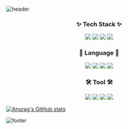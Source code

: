 ![header](https://capsule-render.vercel.app/api?type=wave&color=3ab1ed&height=200&section=header&text=Soobin%20Yoon&fontSize=90)

<h3 align="center"> ✨ Tech Stack ✨ </h3>

<p align="center">
    <img src="https://img.shields.io/badge/NodeJS-339933?style=flat-square&logo=nodedotjs&logoColor=white"/>
    <img src="https://img.shields.io/badge/Express-000000?style=flat-square&logo=express&logoColor=white"/>
    <img src="https://img.shields.io/badge/MySQL-4479A1?style=flat-square&logo=mysql&logoColor=white"/>
    <img src="https://img.shields.io/badge/Sequelize-52B0E7?style=flat-square&logo=sequelize&logoColor=white"/>
</p>

<h3 align="center"> 📝 Language 📝 </h3>

<p align="center">
    <img src="https://img.shields.io/badge/C++-00599C?style=flat-square&logo=cplusplus&logoColor=white"/>
    <img src="https://img.shields.io/badge/Python-3776AB?style=flat-square&logo=python&logoColor=white"/>
    <img src="https://img.shields.io/badge/Java-007396?style=flat-square&logo=java&logoColor=white"/>
    <img src="https://img.shields.io/badge/JavaScript-F7DF1E?style=flat-square&logo=javascript&logoColor=black"/>
</p>

<h3 align="center"> 🛠 Tool 🛠 </h3>

<p align="center">
    <img src="https://img.shields.io/badge/Git-F05032?style=flat-square&logo=git&logoColor=white"/>
    <img src="https://img.shields.io/badge/GitHub-181717?style=flat-square&logo=github&logoColor=white"/>
    <img src="https://img.shields.io/badge/VSCode-007ACC?style=flat-square&logo=visualstudiocode&logoColor=white"/>
    <img src="https://img.shields.io/badge/Notion-000000?style=flat-square&logo=notion&logoColor=white"/>
</p>

[![Anurag's GitHub stats](https://github-readme-stats.vercel.app/api?username=s0o0bn&show-icons=true&theme=tokyonight)](https://github.com/anuraghazra/github-readme-stats)

![footer](https://capsule-render.vercel.app/api?type=wave&color=fed821&height=200&section=footer)

<!--
**s0o0bn/s0o0bn** is a ✨ _special_ ✨ repository because its `README.md` (this file) appears on your GitHub profile.

Here are some ideas to get you started:

- 🔭 I’m currently working on ...
- 🌱 I’m currently learning ...
- 👯 I’m looking to collaborate on ...
- 🤔 I’m looking for help with ...
- 💬 Ask me about ...
- 📫 How to reach me: ...
- 😄 Pronouns: ...
- ⚡ Fun fact: ...
-->

